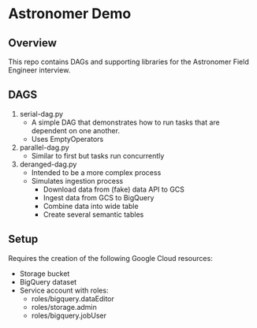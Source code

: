 # Astronomer Demo

## Overview
This repo contains DAGs and supporting libraries for the Astronomer Field Engineer interview.

## DAGS
1. serial-dag.py
    - A simple DAG that demonstrates how to run tasks that are dependent on one another.
    - Uses EmptyOperators
2. parallel-dag.py
    - Similar to first but tasks run concurrently
3. deranged-dag.py
    - Intended to be a more complex process
    - Simulates ingestion process
        - Download data from (fake) data API to GCS
        - Ingest data from GCS to BigQuery
        - Combine data into wide table
        - Create several semantic tables


## Setup
Requires the creation of the following Google Cloud resources:
- Storage bucket
- BigQuery dataset
- Service account with roles:
    - roles/bigquery.dataEditor
    - roles/storage.admin
    - roles/bigquery.jobUser

